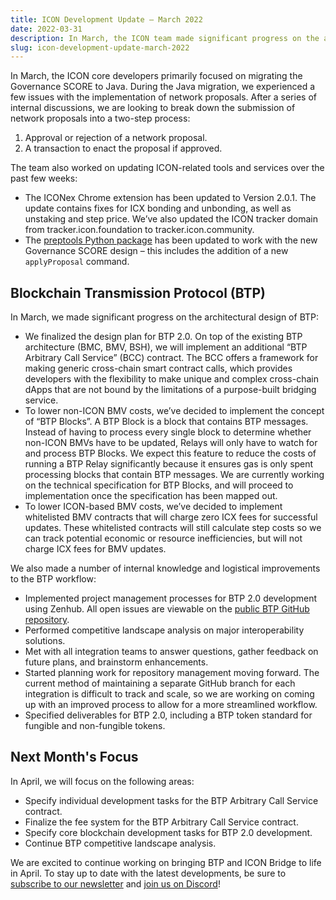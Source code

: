 ```yaml
---
title: ICON Development Update – March 2022
date: 2022-03-31
description: In March, the ICON team made significant progress on the architectural design of BTP and updates to the ICON Governance SCORE.
slug: icon-development-update-march-2022
---
```


In March, the ICON core developers primarily focused on migrating the Governance SCORE to Java. During the Java migration, we experienced a few issues with the implementation of network proposals. After a series of internal discussions, we are looking to break down the submission of network proposals into a two-step process:

1. Approval or rejection of a network proposal.
2. A transaction to enact the proposal if approved.

The team also worked on updating ICON-related tools and services over the past few weeks:

* The ICONex Chrome extension has been updated to Version 2.0.1. The update contains fixes for ICX bonding and unbonding, as well as unstaking and step price. We’ve also updated the ICON tracker domain from tracker.icon.foundation to tracker.icon.community.
* The [preptools Python package](https://pypi.org/project/preptools/) has been updated to work with the new Governance SCORE design – this includes the addition of a new `applyProposal` command.

## Blockchain Transmission Protocol (BTP)

In March, we made significant progress on the architectural design of BTP:

* We finalized the design plan for BTP 2.0. On top of the existing BTP architecture (BMC, BMV, BSH), we will implement an additional “BTP Arbitrary Call Service” (BCC) contract. The BCC offers a framework for making generic cross-chain smart contract calls, which provides developers with the flexibility to make unique and complex cross-chain dApps that are not bound by the limitations of a purpose-built bridging service.
* To lower non-ICON BMV costs, we’ve decided to implement the concept of “BTP Blocks”. A BTP Block is a block that contains BTP messages. Instead of having to process every single block to determine whether non-ICON BMVs have to be updated, Relays will only have to watch for and process BTP Blocks. We expect this feature to reduce the costs of running a BTP Relay significantly because it ensures gas is only spent processing blocks that contain BTP messages. We are currently working on the technical specification for BTP Blocks, and will proceed to implementation once the specification has been mapped out.
* To lower ICON-based BMV costs, we’ve decided to implement whitelisted BMV contracts that will charge zero ICX fees for successful updates. These whitelisted contracts will still calculate step costs so we can track potential economic or resource inefficiencies, but will not charge ICX fees for BMV updates.

We also made a number of internal knowledge and logistical improvements to the BTP workflow:

* Implemented project management processes for BTP 2.0 development using Zenhub. All open issues are viewable on the [public BTP GitHub repository](https://github.com/icon-project/btp/issues).
* Performed competitive landscape analysis on major interoperability solutions.
* Met with all integration teams to answer questions, gather feedback on future plans, and brainstorm enhancements.
* Started planning work for repository management moving forward. The current method of maintaining a separate GitHub branch for each integration is difficult to track and scale, so we are working on coming up with an improved process to allow for a more streamlined workflow.
* Specified deliverables for BTP 2.0, including a BTP token standard for fungible and non-fungible tokens.

## Next Month's Focus

In April, we will focus on the following areas:

* Specify individual development tasks for the BTP Arbitrary Call Service contract.
* Finalize the fee system for the BTP Arbitrary Call Service contract.
* Specify core blockchain development tasks for BTP 2.0 development.
* Continue BTP competitive landscape analysis.

We are excited to continue working on bringing BTP and ICON Bridge to life in April. To stay up to date with the latest developments, be sure to [subscribe to our newsletter](https://foundation.us15.list-manage.com/subscribe?u=d8b1e5594bd92c54dc0c7141c&id=fbc02bbf32) and [join us on Discord](https://discord.com/invite/7a75Hf3cFm)!


